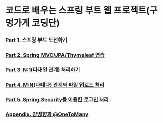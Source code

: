 # 코드로 배우는 스프링 부트 웹 프로젝트(구멍가게 코딩단) #

### Part 1. 스프링 부트 도전하기 ###

### [Part 2. Spring MVC/JPA/Thymeleaf 연습](./guestbook) ###

### [Part 3. N:1(다대일 관계) 처리하기](./board) ###

### [Part 4. M:N(다대다) 관계와 파일 업로드 처리](./mreview) ###

### [Part 5. Spring Security를 이용한 로그인 처리](./club) ###

### [Appendix. 양방향과 @OneToMany](./bimovie) ###
